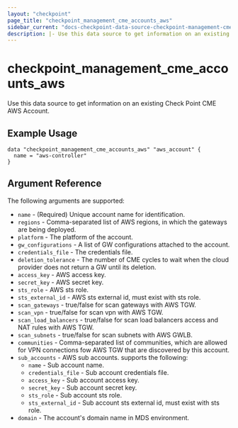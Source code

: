 ```yaml
---
layout: "checkpoint"
page_title: "checkpoint_management_cme_accounts_aws"
sidebar_current: "docs-checkpoint-data-source-checkpoint-management-cme-accounts-aws"
description: |- Use this data source to get information on an existing Check Point CME AWS Account.
---
```


# checkpoint_management_cme_accounts_aws

Use this data source to get information on an existing Check Point CME AWS Account.

## Example Usage

```hcl
data "checkpoint_management_cme_accounts_aws" "aws_account" {
  name = "aws-controller"
}
```

## Argument Reference

The following arguments are supported:

* `name` - (Required) Unique account name for identification.
* `regions` - Comma-separated list of AWS regions, in which the gateways are being deployed.
* `platform` - The platform of the account.
* `gw_configurations` - A list of GW configurations attached to the account.
* `credentials_file` - The credentials file.
* `deletion_tolerance` - The number of CME cycles to wait when the cloud provider does not return a GW until its
  deletion.
* `access_key` - AWS access key.
* `secret_key` - AWS secret key.
* `sts_role` - AWS sts role.
* `sts_external_id` - AWS sts external id, must exist with sts role.
* `scan_gateways` - true/false for scan gateways with AWS TGW.
* `scan_vpn` - true/false for scan vpn with AWS TGW.
* `scan_load_balancers` - true/false for scan load balancers access and NAT rules with AWS TGW.
* `scan_subnets` - true/false for scan subnets with AWS GWLB.
* `communities` - Comma-separated list of communities, which are allowed for VPN connections fow AWS TGW that are
  discovered by this account.
* `sub_accounts` - AWS sub accounts. supports the following:
    * `name` - Sub account name.
    * `credentials_file` - Sub account credentials file.
    * `access_key` - Sub account access key.
    * `secret_key` - Sub account secret key.
    * `sts_role` - Sub account sts role.
    * `sts_external_id` - Sub account sts external id, must exist with sts role.
* `domain` - The account's domain name in MDS environment.
